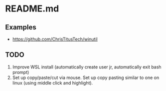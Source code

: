 # README.md

## Examples

- <https://github.com/ChrisTitusTech/winutil>

## TODO

1. Improve WSL install (automatically create user jr, automatically exit bash prompt)
2. Set up copy/paste/cut via mouse. Set up copy pasting similar to one on linux (using middle click and highlight).
